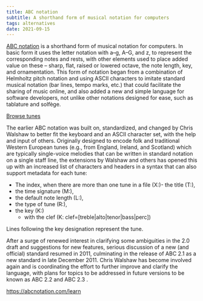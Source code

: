 ```yaml
---
title: ABC notation
subtitle: A shorthand form of musical notation for computers
tags: alternatives
date: 2021-09-15
---
```


[ABC notation](https://abcnotation.com/wiki/abc:standard:v2.1) is a shorthand form of musical notation for computers. In basic form it uses the letter notation with a–g, A–G, and z, to represent the corresponding notes and rests, with other elements used to place added value on these – sharp, flat, raised or lowered octave, the note length, key, and ornamentation. This form of notation began from a combination of Helmholtz pitch notation and using ASCII characters to imitate standard musical notation (bar lines, tempo marks, etc.) that could facilitate the sharing of music online, and also added a new and simple language for software developers, not unlike other notations designed for ease, such as tablature and solfège.

<client-only >
  <abc-editor />
</client-only>

[Browse tunes](https://abcnotation.com/browseTunes)


The earlier ABC notation was built on, standardized, and changed by Chris Walshaw to better fit the keyboard and an ASCII character set, with the help and input of others. Originally designed to encode folk and traditional Western European tunes (e.g., from England, Ireland, and Scotland) which are typically single-voice melodies that can be written in standard notation on a single staff line, the extensions by Walshaw and others has opened this up with an increased list of characters and headers in a syntax that can also support metadata for each tune:
- The index, when there are more than one tune in a file (X:)- the title (T:), 
- the time signature (M:), 
- the default note length (L:), 
- the type of tune (R:),
- the key (K:)
  - with the clef (K: clef=[treble|alto|tenor|bass|perc])

Lines following the key designation represent the tune. 

After a surge of renewed interest in clarifying some ambiguities in the 2.0 draft and suggestions for new features, serious discussion of a new (and official) standard resumed in 2011, culminating in the release of ABC 2.1 as a new standard in late December 2011. Chris Walshaw has become involved again and is coordinating the effort to further improve and clarify the language, with plans for topics to be addressed in future versions to be known as ABC 2.2 and ABC 2.3 . 

<youtube-embed video="H8hWKP5cEXE" />

https://abcnotation.com/learn
